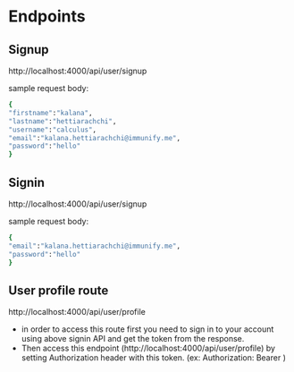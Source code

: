 # Endpoints

## Signup

http://localhost:4000/api/user/signup

sample request body:

```sh
{
"firstname":"kalana",
"lastname":"hettiarachchi",
"username":"calculus",
"email":"kalana.hettiarachchi@immunify.me",
"password":"hello"
}
```

## Signin

http://localhost:4000/api/user/signup

sample request body:

```sh
{
"email":"kalana.hettiarachchi@immunify.me",
"password":"hello"
}
```

## User profile route

http://localhost:4000/api/user/profile

- in order to access this route first you need to sign in to your account using above signin API and get the token from the response.
- Then access this endpoint (http://localhost:4000/api/user/profile) by setting Authorization header with this token. (ex: Authorization: Bearer <your token> )
